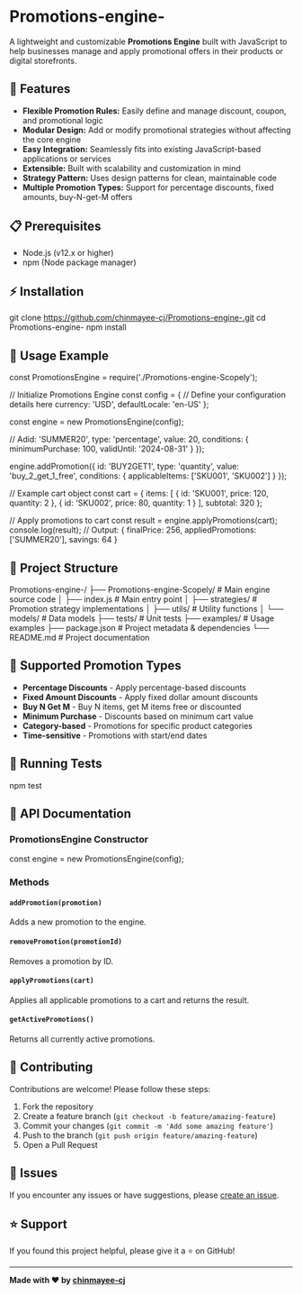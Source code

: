 # Promotions-engine-

A lightweight and customizable **Promotions Engine** built with JavaScript to help businesses manage and apply promotional offers in their products or digital storefronts.

## 🚀 Features

- **Flexible Promotion Rules:** Easily define and manage discount, coupon, and promotional logic
- **Modular Design:** Add or modify promotional strategies without affecting the core engine
- **Easy Integration:** Seamlessly fits into existing JavaScript-based applications or services
- **Extensible:** Built with scalability and customization in mind
- **Strategy Pattern:** Uses design patterns for clean, maintainable code
- **Multiple Promotion Types:** Support for percentage discounts, fixed amounts, buy-N-get-M offers

## 📋 Prerequisites

- Node.js (v12.x or higher)
- npm (Node package manager)

## ⚡ Installation

git clone https://github.com/chinmayee-cj/Promotions-engine-.git
cd Promotions-engine-
npm install

## 🔧 Usage Example

const PromotionsEngine = require('./Promotions-engine-Scopely');

// Initialize Promotions Engine
const config = {
// Define your configuration details here
currency: 'USD',
defaultLocale: 'en-US'
};

const engine = new PromotionsEngine(config);

// Adid: 'SUMMER20',
type: 'percentage',
value: 20,
conditions: {
minimumPurchase: 100,
validUntil: '2024-08-31'
}
});

engine.addPromotion({
id: 'BUY2GET1',
type: 'quantity',
value: 'buy_2_get_1_free',
conditions: {
applicableItems: ['SKU001', 'SKU002']
}
});

// Example cart object
const cart = {
items: [
{ id: 'SKU001', price: 120, quantity: 2 },
{ id: 'SKU002', price: 80, quantity: 1 }
],
subtotal: 320
};

// Apply promotions to cart
const result = engine.applyPromotions(cart);
console.log(result);
// Output: { finalPrice: 256, appliedPromotions: ['SUMMER20'], savings: 64 }



## 📁 Project Structure

Promotions-engine-/
├── Promotions-engine-Scopely/ # Main engine source code
│ ├── index.js # Main entry point
│ ├── strategies/ # Promotion strategy implementations
│ ├── utils/ # Utility functions
│ └── models/ # Data models
├── tests/ # Unit tests
├── examples/ # Usage examples
├── package.json # Project metadata & dependencies
└── README.md # Project documentation



## 🎯 Supported Promotion Types

- **Percentage Discounts** - Apply percentage-based discounts
- **Fixed Amount Discounts** - Apply fixed dollar amount discounts
- **Buy N Get M** - Buy N items, get M items free or discounted
- **Minimum Purchase** - Discounts based on minimum cart value
- **Category-based** - Promotions for specific product categories
- **Time-sensitive** - Promotions with start/end dates

## 🧪 Running Tests

npm test



## 📖 API Documentation

### PromotionsEngine Constructor

const engine = new PromotionsEngine(config);



### Methods

#### `addPromotion(promotion)`
Adds a new promotion to the engine.

#### `removePromotion(promotionId)`
Removes a promotion by ID.

#### `applyPromotions(cart)`
Applies all applicable promotions to a cart and returns the result.

#### `getActivePromotions()`
Returns all currently active promotions.

## 🤝 Contributing

Contributions are welcome! Please follow these steps:

1. Fork the repository
2. Create a feature branch (`git checkout -b feature/amazing-feature`)
3. Commit your changes (`git commit -m 'Add some amazing feature'`)
4. Push to the branch (`git push origin feature/amazing-feature`)
5. Open a Pull Request

## 🐛 Issues

If you encounter any issues or have suggestions, please [create an issue](https://github.com/chinmayee-cj/Promotions-engine-/issues).

## ⭐ Support

If you found this project helpful, please give it a ⭐ on GitHub!

---

**Made with ❤️ by [chinmayee-cj](https://github.com/chinmayee-cj)**
